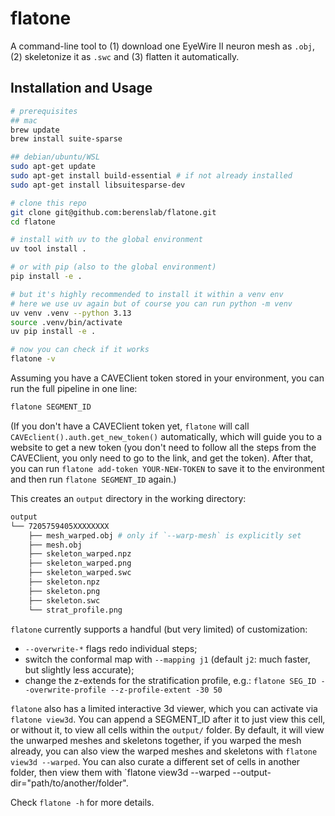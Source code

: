 # flatone

A command-line tool to (1) download one EyeWire II neuron mesh as `.obj`, (2) skeletonize it as `.swc` and (3) flatten it automatically.

## Installation and Usage

```bash
# prerequisites
## mac
brew update
brew install suite-sparse

## debian/ubuntu/WSL
sudo apt-get update
sudo apt-get install build-essential # if not already installed
sudo apt-get install libsuitesparse-dev

# clone this repo 
git clone git@github.com:berenslab/flatone.git
cd flatone 

# install with uv to the global environment
uv tool install .

# or with pip (also to the global environment)
pip install -e .

# but it's highly recommended to install it within a venv env
# here we use uv again but of course you can run python -m venv 
uv venv .venv --python 3.13
source .venv/bin/activate
uv pip install -e .

# now you can check if it works
flatone -v 
```

Assuming you have a CAVEClient token stored in your environment, you can run the full pipeline in one line:

```bash
flatone SEGMENT_ID
```

(If you don't have a CAVEClient token yet, `flatone` will call `CAVEclient().auth.get_new_token()` automatically, which will guide you to a website to get a new token (you don't need to follow all the steps from the CAVEClient, you only need to go to the link, and get the token). After that, you can run `flatone add-token YOUR-NEW-TOKEN` to save it to the environment and then run `flatone SEGMENT_ID` again.)

This creates an `output` directory in the working directory:

```bash
output
└── 7205759405XXXXXXXX
    ├── mesh_warped.obj # only if `--warp-mesh` is explicitly set
    ├── mesh.obj
    ├── skeleton_warped.npz
    ├── skeleton_warped.png
    ├── skeleton_warped.swc
    ├── skeleton.npz
    ├── skeleton.png
    ├── skeleton.swc
    └── strat_profile.png
```

`flatone` currently supports a handful (but very limited) of customization:

- `--overwrite-*` flags redo individual steps;
- switch the conformal map with `--mapping j1` (default `j2`: much faster, but slightly less accurate);
- change the z-extends for the stratification profile, e.g.: `flatone SEG_ID --overwrite-profile --z-profile-extent -30 50`

`flatone` also has a limited interactive 3d viewer, which you can activate via `flatone view3d`. You can append a SEGMENT_ID after it to just view this cell, or without it, to view all cells within the `output/` folder. By default, it will view the unwarped meshes and skeletons together, if you warped the mesh already, you can also view the warped meshes and skeletons with `flatone view3d --warped`. You can also curate a different set of cells in another folder, then view them with `flatone view3d --warped --output-dir="path/to/another/folder".

Check `flatone -h` for more details.

